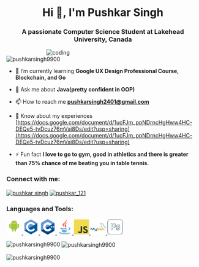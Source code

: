 <h1 align="center">Hi 👋, I'm Pushkar Singh</h1>
<h3 align="center">A passionate Computer Science Student at Lakehead University, Canada</h3>

<img align="right" alt="coding" width="400" src="https://media4.giphy.com/media/v1.Y2lkPTc5MGI3NjExam51Y3plc2ltYXU0a3NxZW1wd3cyNDUyZ3RjYXd4MmQ1YTNoeW5mYSZlcD12MV9pbnRlcm5hbF9naWZfYnlfaWQmY3Q9Zw/R03zWv5p1oNSQd91EP/giphy.gif">

<p align="left"> <img src="https://komarev.com/ghpvc/?username=pushkarsingh9900&label=Profile%20views&color=0e75b6&style=flat" alt="pushkarsingh9900" /> </p>

- 🌱 I’m currently learning **Google UX Design Professional Course, Blockchain, and Go**

- 💬 Ask me about **Java(pretty confident in OOP)**

- 📫 How to reach me **pushkarsingh2401@gmail.com**

- 📄 Know about my experiences [https://docs.google.com/document/d/1ucFJm_ppNDrncHgHww4HC-DEQe5-tvDcuz76mVai8Ds/edit?usp=sharing](https://docs.google.com/document/d/1ucFJm_ppNDrncHgHww4HC-DEQe5-tvDcuz76mVai8Ds/edit?usp=sharing)

- ⚡ Fun fact **I love to go to gym, good in athletics and there is greater than 75% chance of me beating you in table tennis.**

<h3 align="left">Connect with me:</h3>
<p align="left">
<a href="www.linkedin.com/in/pushkar-singh-thakur" target="blank"><img align="center" src="https://raw.githubusercontent.com/rahuldkjain/github-profile-readme-generator/master/src/images/icons/Social/linked-in-alt.svg" alt="pushkar singh" height="30" width="40" /></a>
<a href="https://www.leetcode.com/pushkar_121" target="blank"><img align="center" src="https://raw.githubusercontent.com/rahuldkjain/github-profile-readme-generator/master/src/images/icons/Social/leet-code.svg" alt="pushkar_121" height="30" width="40" /></a>
</p>

<h3 align="left">Languages and Tools:</h3>
<p align="left"> <a href="https://developer.android.com" target="_blank" rel="noreferrer"> <img src="https://raw.githubusercontent.com/devicons/devicon/master/icons/android/android-original-wordmark.svg" alt="android" width="40" height="40"/> </a> <a href="https://www.cprogramming.com/" target="_blank" rel="noreferrer"> <img src="https://raw.githubusercontent.com/devicons/devicon/master/icons/c/c-original.svg" alt="c" width="40" height="40"/> </a> <a href="https://www.w3schools.com/cpp/" target="_blank" rel="noreferrer"> <img src="https://raw.githubusercontent.com/devicons/devicon/master/icons/cplusplus/cplusplus-original.svg" alt="cplusplus" width="40" height="40"/> </a> <a href="https://www.java.com" target="_blank" rel="noreferrer"> <img src="https://raw.githubusercontent.com/devicons/devicon/master/icons/java/java-original.svg" alt="java" width="40" height="40"/> </a> <a href="https://developer.mozilla.org/en-US/docs/Web/JavaScript" target="_blank" rel="noreferrer"> <img src="https://raw.githubusercontent.com/devicons/devicon/master/icons/javascript/javascript-original.svg" alt="javascript" width="40" height="40"/> </a> <a href="https://www.mysql.com/" target="_blank" rel="noreferrer"> <img src="https://raw.githubusercontent.com/devicons/devicon/master/icons/mysql/mysql-original-wordmark.svg" alt="mysql" width="40" height="40"/> </a> <a href="https://www.photoshop.com/en" target="_blank" rel="noreferrer"> <img src="https://raw.githubusercontent.com/devicons/devicon/master/icons/photoshop/photoshop-line.svg" alt="photoshop" width="40" height="40"/> </a> </p>

<p><img align="left" src="https://github-readme-stats.vercel.app/api/top-langs?username=pushkarsingh9900&show_icons=true&locale=en&layout=compact" alt="pushkarsingh9900" /></p>

<p>&nbsp;<img align="center" src="https://github-readme-stats.vercel.app/api?username=pushkarsingh9900&show_icons=true&locale=en" alt="pushkarsingh9900" /></p>

<p><img align="center" src="https://github-readme-streak-stats.herokuapp.com/?user=pushkarsingh9900&" alt="pushkarsingh9900" /></p>
